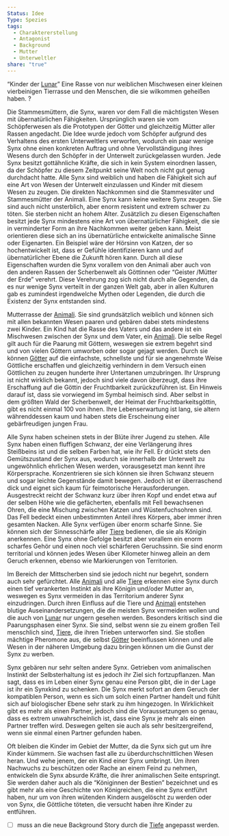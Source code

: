 ```yaml
---
Status: Idee
Type: Spezies
tags:
  - Charaktererstellung
  - Antagonist
  - Background
  - Mutter
  - Unterweltler
share: "true"
---
```

“Kinder der [Lunar](../../../Lunar.md)” 
Eine Rasse von nur weiblichen Mischwesen einer kleinen vierbeinigen Tierrasse und den Menschen, die sie wilkommen geheißen haben. ? 


 Die Stammesmüttern, die Synx, waren vor dem Fall die mächtigsten Wesen mit übernatürlichen Fähigkeiten. Ursprünglich waren sie vom Schöpferwesen als die Prototypen der Götter und gleichzeitig Mütter aller Rassen angedacht. Die Idee wurde jedoch vom Schöpfer aufgrund des Verhaltens des ersten Unterweltlers verworfen, wodurch ein paar wenige Synx ohne einen konkreten Auftrag und ohne Vervollständigung ihres Wesens durch den Schöpfer in der Unterwelt zurückgelassen wurden. Jede Synx besitzt gottähnliche Kräfte, die sich in kein System einordnen lassen, da der Schöpfer zu diesem Zeitpunkt seine Welt noch nicht gut genug durchdacht hatte. Alle Synx sind weiblich und haben die Fähigkeit sich auf eine Art von Wesen der Unterwelt einzulassen und Kinder mit diesem Wesen zu zeugen.  Die direkten Nachkommen sind die Stammesväter und Stammesmütter der Animali. Eine Synx kann keine weitere Synx zeugen. Sie sind auch nicht unsterblich, aber enorm resistent und extrem schwer zu töten. Sie sterben nicht an hohem Alter. Zusätzlich zu diesen Eigenschaften besitzt jede Synx mindestens eine Art von übernatürlicher Fähigkeit, die sie in verminderter Form an ihre Nachkommen weiter geben kann. Meist orientieren diese sich an ins übernatürliche entwickelte animalische Sinne oder Eigenarten. Ein Beispiel wäre der Hörsinn von Katzen, der so hochentwickelt ist, dass er Gefühle identifizieren kann und auf übernatürlicher Ebene die Zukunft hören kann. 
Durch all diese Eigenschaften wurden die Synx vorallem von den Animali aber auch von den anderen Rassen der Scherbenwelt als Göttinnen oder “Geister /Mütter der Erde” verehrt. Diese Verehrung zog sich nicht durch alle Gegenden, da es nur wenige Synx verteilt in der ganzen Welt gab, aber in allen Kulturen gab es zumindest irgendwelche Mythen oder Legenden, die durch die Existenz der Synx entstanden sind. 




Mutterrasse der [Animali](./Animali.md). Sie sind grundsätzlich weiblich und können sich mit allen bekannten Wesen paaren und gebären dabei stets mindestens zwei Kinder. Ein Kind hat die Rasse des Vaters und das andere ist ein Mischwesen zwischen der Synx und dem Vater, ein [Animali](./Animali.md). Die selbe Regel gilt auch für die Paarung mit Göttern, weswegen sie extrem begehrt sind und von vielen Göttern umworben oder sogar gejagt werden. Durch sie können [Götter](../../../G%C3%B6tter.md) auf die einfachste, schnellste und für sie angenehmste Weise Göttliche erschaffen und gleichzeitig verhindern in dem Versuch einen Göttlichen zu zeugen hunderte ihrer Untertanen umzubringen. Ihr Ursprung ist nicht wirklich bekannt, jedoch sind viele davon überzeugt, dass ihre Erschaffung auf die Göttin der Fruchtbarkeit zurückzuführen ist. 
Ein Hinweis darauf ist, dass sie vorwiegend im Symbal heimisch sind. Aber selbst in dem größten Wald der Scherbenwelt, der Heimat der Fruchtbarkeitsgöttin, gibt es nicht einmal 100 von ihnen. Ihre Lebenserwartung ist lang, sie altern währenddessen kaum und haben stets die Erscheinung einer gebärfreudigen jungen Frau. 

Alle Synx haben scheinen stets in der Blüte ihrer Jugend zu stehen. Alle Synx haben einen fluffigen Schwanz, der eine Verlängerung ihres Steißbeins ist und die selben Farben hat, wie ihr Fell. Er drückt stets den Gemütszustand der Synx aus, wodurch sie innerhalb der Unterwelt zu ungewöhnlich ehrlichen Wesen werden, vorausgesetzt man kennt ihre Körpersprache. Konzentrieren sie sich können sie ihren Schwanz steuern und sogar leichte Gegenstände damit bewegen. Jedoch ist er überraschend dick und eignet sich kaum für feimotorische Herausforderungen. Ausgestreckt reicht der Schwanz kurz über ihren Kopf und endet etwa auf der selben Höhe wie die gefächerten, ebenfalls mit Fell bewachsenen Ohren, die eine Mischung zwischen Katzen und Wüstenfuchsohren sind. Das Fell bedeckt einen unbestimmten Anteil ihres Körpers, aber immer ihren gesamten Nacken.
Alle Synx verfügen über enorm scharfe Sinne. Sie können sich der Sinnesschärfe aller [Tiere](../../../Tiere.md) bedienen, die sie als Königin anerkennen. Eine Synx ohne Gefolge besitzt aber vorallem ein enorm scharfes Gehör und einen noch viel schärferen Geruchssinn. Sie sind enorm territorial und können jedes Wesen über Kilometer hinweg allein an dem Geruch erkennen, ebenso wie Markierungen von Territorien.  

Im Bereich der Mittscherben sind sie jedoch nicht nur begehrt, sondern auch sehr gefürchtet. Alle [Animali](./Animali.md) und alle [Tiere](../../../Tiere.md) erkennen eine Synx durch einen tief verankerten Instinkt als ihre Königin und/oder Mutter an, weswegen es Synx vermeiden in das Territorium anderer Synx einzudringen. Durch ihren Einfluss auf die Tiere und [Animali](./Animali.md) entstehen blutige Auseinandersetzungen, die die meisten Synx vermeiden wollen und die auch von [Lunar](../../../Lunar.md) nur ungern gesehen werden.  Besonders kritisch sind die Paarungsphasen einer Synx. Sie sind, selbst wenn sie zu einem großen Teil menschlich sind, [Tiere](../../../Tiere.md), die ihren Trieben unterworfen sind. Sie stoßen mächtige Pheromone aus, die selbst [Götter](../../../G%C3%B6tter.md) beeinflussen können und alle Wesen in der näheren Umgebung dazu bringen können um die Gunst der Synx zu werben. 

Synx gebären nur sehr selten andere Synx. Getrieben vom animalischen Instinkt der Selbsterhaltung ist es jedoch ihr Ziel sich fortzupflanzen. Man sagt, dass es im Leben einer Synx genau eine Person gibt, die in der Lage ist ihr ein Synxkind zu schenken. Die Synx merkt sofort an dem Geruch der kompatiblen Person, wenn es sich um solch einen Partner handelt und fühlt sich auf biologischer Ebene sehr stark zu ihm hingezogen. In Wirklichkeit gibt es mehr als einen Partner, jedoch sind die Voraussetzungen so genau, dass es extrem unwahrscheinlich ist, dass eine Synx je mehr als einen Partner treffen wird. Deswegen gelten sie auch als sehr besitzergreifend, wenn sie einmal einen Partner gefunden haben. 

Oft bleiben die Kinder im Gebiet der Mutter, da die Synx sich gut um ihre Kinder kümmern. Sie wachsen fast alle zu überdurchschnittlichen Wesen heran. Und wehe jenem, der ein Kind einer Synx umbringt. Um ihren Nachwuchs zu beschützen oder Rache an einem Feind zu nehmen, entwickeln die Synx absurde Kräfte, die ihrer animalischen Seite entspringt. Sie werden daher auch als die “Königinnen der Bestien” bezeichnet und es gibt mehr als eine Geschichte von Königreichen, die eine Synx entführt haben, nur um von ihren wütenden Kindern ausgelöscht zu werden oder von Synx, die Göttliche töteten, die versucht haben ihre Kinder zu entführen. 


- [ ] muss an die neue Background Story durch die [Tiefe](../Orte/Biome/Die%20Innere%20Welt/Tiefe.md) angepasst werden. 